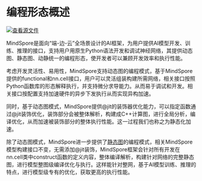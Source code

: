 # 编程形态概述

[![查看源文件](https://mindspore-website.obs.cn-north-4.myhuaweicloud.com/website-images/master/resource/_static/logo_source.svg)](https://gitee.com/mindspore/docs/blob/master/docs/mindspore/source_zh_cn/model_train/program_form/overview.md)

MindSpore是面向“端-边-云”全场景设计的AI框架，为用户提供AI模型开发、训练、推理的接口，支持用户用原生Python语法开发和调试神经网络，其提供动态图、静态图、动静统一的编程形态，使开发者可以兼顾开发效率和执行性能。

考虑开发灵活性、易用性，MindSpore支持动态图的编程模式，基于MindSpore提供的functional和nn.cell接口，用户可以灵活组装构建所需网络，相关接口按照Python函数库的形态解释执行，并支持微分求导能力。从而易于调试和开发。相关接口按配置支持加速硬件的异步下发执行从而实现异构加速。

同时，基于动态图模式，MindSpore提供@jit的装饰器优化能力，可以指定函数通过@jit装饰优化，装饰部分会被整体解析，构建成C++计算图，进行全局分析，编译优化，从而加速被装饰部分的整体执行性能。这一过程我们也称之为静态化加速。

除了动态图模式，MindSpore进一步提供了[静态图](https://www.mindspore.cn/tutorials/zh-CN/master/compile/static_graph.html)的编程模式，相关MindSpore模型构建接口不变，无需添加@jit装饰，MindSpore框架会针对所有开发在nn.cell类中construct函数的定义内容，整体编译解析，构建针对网络的完整静态图，进行模型整图级编译优化与执行。这样能针对整网，基于AI模型训练、推理的特点，进行模型级专有的优化，获取更高的执行性能。
